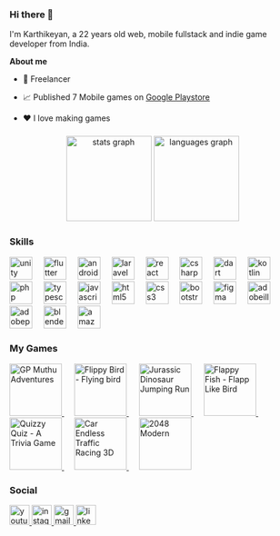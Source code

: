 ### Hi there 👋

I'm Karthikeyan, a 22 years old web, mobile fullstack and indie game developer from India.

**About me**

- 💼 Freelancer

- 📈 Published 7 Mobile games on [Google Playstore](https://play.google.com/store/apps/dev?id=4786765169926046450&hl)

- ❤️ I love making games

###

<div align="center">
  <img src="https://github-readme-stats-sigma-five.vercel.app/api?username=karthikeyan9952&hide_title=false&hide_rank=false&show_icons=true&include_all_commits=true&count_private=true&disable_animations=false&theme=dracula&locale=en&hide_border=false" height="150" alt="stats graph"  />
  <img src="https://github-readme-stats-sigma-five.vercel.app/api/top-langs?username=karthikeyan9952&locale=en&hide_title=false&layout=compact&card_width=320&langs_count=5&theme=dracula&hide_border=false" height="150" alt="languages graph"  />
</div>

### Skills

<div align="left">
  <img src="https://cdn.simpleicons.org/unity/FFFFFF" height="40" alt="unity logo"  />
  <img width="12" />
  <img src="https://cdn.jsdelivr.net/gh/devicons/devicon/icons/flutter/flutter-original.svg" height="40" alt="flutter logo"  />
  <img width="12" />
  <img src="https://cdn.jsdelivr.net/gh/devicons/devicon/icons/androidstudio/androidstudio-original.svg" height="40" alt="androidstudio logo"  />
  <img width="12" />
  <img src="https://cdn.simpleicons.org/laravel/FF2D20" height="40" alt="laravel logo"  />
  <img width="12" />
  <img src="https://cdn.simpleicons.org/react/61DAFB" height="40" alt="react logo"  />
  <img width="12" />
  <img src="https://cdn.jsdelivr.net/gh/devicons/devicon/icons/csharp/csharp-original.svg" height="40" alt="csharp logo"  />
  <img width="12" />
  <img src="https://cdn.jsdelivr.net/gh/devicons/devicon/icons/dart/dart-original.svg" height="40" alt="dart logo"  />
  <img width="12" />
  <img src="https://cdn.jsdelivr.net/gh/devicons/devicon/icons/kotlin/kotlin-original.svg" height="40" alt="kotlin logo"  />
  <img width="12" />
  <img src="https://cdn.simpleicons.org/php/777BB4" height="40" alt="php logo"  />
  <img width="12" />
  <img src="https://cdn.jsdelivr.net/gh/devicons/devicon/icons/typescript/typescript-original.svg" height="40" alt="typescript logo"  />
  <img width="12" />
  <img src="https://cdn.jsdelivr.net/gh/devicons/devicon/icons/javascript/javascript-original.svg" height="40" alt="javascript logo"  />
  <img width="12" />
  <img src="https://cdn.jsdelivr.net/gh/devicons/devicon/icons/html5/html5-original.svg" height="40" alt="html5 logo"  />
  <img width="12" />
  <img src="https://cdn.jsdelivr.net/gh/devicons/devicon/icons/css3/css3-original.svg" height="40" alt="css3 logo"  />
  <img width="12" />
  <img src="https://cdn.jsdelivr.net/gh/devicons/devicon/icons/bootstrap/bootstrap-original.svg" height="40" alt="bootstrap logo"  />
  <img width="12" />
  <img src="https://skillicons.dev/icons?i=figma" height="40" alt="figma logo"  />
  <img width="12" />
  <img src="https://skillicons.dev/icons?i=ai" height="40" alt="adobeillustrator logo"  />
  <img width="12" />
  <img src="https://skillicons.dev/icons?i=ps" height="40" alt="adobephotoshop logo"  />
  <img width="12" />
  <img src="https://skillicons.dev/icons?i=blender" height="40" alt="blender logo"  />
  <img width="12" />
  <img src="https://skillicons.dev/icons?i=aws" height="40" alt="amazon web services"  />
</div>

### My Games

 <a href="https://play.google.com/store/apps/details?id=com.KCCreations.Gpadeventue">
  <img alt="GP Muthu Adventures" width="92px" src="https://play-lh.googleusercontent.com/DOaoPc7MbiFiOyHedoV8do_8Ahxlw5-BnmwKpdLfydcxKte4yj69gbby2WXze8nRCA4=s256" />
  </a>
&emsp;
 <a href="https://play.google.com/store/apps/details?id=com.KCCreations.FlippyBird">
  <img alt="Flippy Bird - Flying bird" width="92px" src="https://play-lh.googleusercontent.com/xZkyQ8pWQMjESgZhtyURDl6dn0a2OVdpNhN0bgAC2jB8Lw-m90-hCJAgAm1whLm0OA=s256" />
  </a>
&emsp;
 <a href="https://play.google.com/store/apps/details?id=com.KCCreations.DinoJumpingRun">
  <img alt="Jurassic Dinosaur Jumping Run" width="92px" src="https://play-lh.googleusercontent.com/_kl52RjD4KNJeVioAMRU1FdM6iuJ2JnmgEEMdZkfmcyipfOMTauRo4198e2YZu92cBY=s256" />
  </a>
&emsp;
 <a href="https://play.google.com/store/apps/details?id=com.KCCreations.FlappyFish">
  <img alt="Flappy Fish - Flapp Like Bird" width="92px" src="https://play-lh.googleusercontent.com/bhsIhJ44FEggqSnvoYD6paebp226RPJraPitUcT8OQYBtRibZnL3HuURMI0mS9CIng=w240-h480" />
  </a>
&emsp;
 <a href="https://play.google.com/store/apps/details?id=com.KcCreations.QuizzyQuiz">
  <img alt="Quizzy Quiz - A Trivia Game" width="92px" src="https://play-lh.googleusercontent.com/okR77wdxQ2Si2myit9pY8yMlf6_hVlKqn5Jg9Q1fvYW2pVm6cL2dklpNNTyJtVPahIE=w240-h480" />
  </a>
&emsp;
 <a href="https://play.google.com/store/apps/details?id=com.KCCreations.CarEndlessRacing3D">
  <img alt="Car Endless Traffic Racing 3D" width="92px" src="https://play-lh.googleusercontent.com/nyieHBZtf4VzbmQ4pyieW_nP_owdqbMla_lM0zWhVNT2PMeFabVKMmengFNyfYEh5T8j=w240-h480" />
  </a>
&emsp;
 <a href="https://play.google.com/store/apps/details?id=com.KCCreations.Modern2048">
  <img alt="2048 Modern" width="92px" src="https://play-lh.googleusercontent.com/BrgCnZDbKsEFa2gFPp-7tfYYoXHDNuGUC5eUgOtO3_kH4RQ50KwHk9Zy8awnEHE4eaI=w240-h480" />
  </a>

### Social

<div align="left">
  <a href="https://www.youtube.com/@kccreations7568/" target="_blank">
    <img src="https://img.shields.io/static/v1?message=Youtube&logo=youtube&label=&color=FF0000&logoColor=white&labelColor=&style=for-the-badge" height="35" alt="youtube logo"  />
  </a>
  <a href="https://www.instagram.com/kc.creations.official" target="_blank">
    <img src="https://img.shields.io/static/v1?message=Instagram&logo=instagram&label=&color=E4405F&logoColor=white&labelColor=&style=for-the-badge" height="35" alt="instagram logo"  />
  </a>
  <a href="mailto:contactkccreation@gmail.com" target="_blank">
    <img src="https://img.shields.io/static/v1?message=Gmail&logo=gmail&label=&color=D14836&logoColor=white&labelColor=&style=for-the-badge" height="35" alt="gmail logo"  />
  </a>
  <a href="https://www.linkedin.com/in/karthikeyan-g-293157229" target="_blank">
    <img src="https://img.shields.io/static/v1?message=LinkedIn&logo=linkedin&label=&color=0077B5&logoColor=white&labelColor=&style=for-the-badge" height="35" alt="linkedin logo"  />
  </a>
</div>
